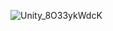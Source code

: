 ![Unity_8O33ykWdcK](https://github.com/user-attachments/assets/3e76e8f9-e239-4e18-91e1-4f7e282b797d)
